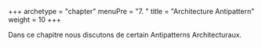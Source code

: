 +++
archetype = "chapter"
menuPre = "7. "
title = "Architecture Antipattern"
weight = 10
+++

Dans ce chapitre nous discutons de certain Antipatterns Architecturaux.